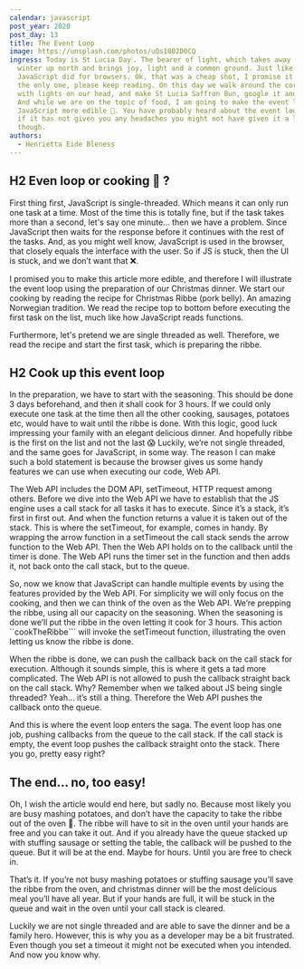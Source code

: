 ```yaml
---
calendar: javascript
post_year: 2020
post_day: 13
title: The Event Loop
image: https://unsplash.com/photos/uQs1802D0CQ
ingress: Today is St Lucia Day🕯. The bearer of light, which takes away the dark
  winter up north and brings joy, light and a common ground. Just like
  JavaScript did for browsers. Ok, that was a cheap shot, I promise it will be
  the only one, please keep reading. On this day we walk around the corridors
  with lights on our head, and make St Lucia Saffron Bun, google it and enjoy.
  And while we are on the topic of food, I am going to make the event loop in
  JavaScript more edible 🍔. You have probably heard about the event loop, but
  if it has not given you any headaches you might not have given it a lot of
  though.
authors:
  - Henrietta Eide Bleness
---
```

## H2 Even loop or cooking 🤔 ? 

First thing first, JavaScript is single-threaded. Which means it can only run one task at a time. Most of the time this is totally fine, but if the task takes more than a second, let's say one minute... then we have a problem. Since JavaScript then waits for the response before it continues with the rest of the tasks. And, as you might well know, JavaScript is used in the browser, that closely equals the interface with the user. So if JS is stuck, then the UI is stuck, and we don’t want that ❌. 


I promised you to make this article more edible, and therefore I will illustrate the event loop using the preparation of our Christmas dinner. We start our cooking by reading the recipe for Christmas Ribbe (pork belly). An amazing Norwegian tradition. We read the recipe top to bottom before executing the first task on the list, much like how JavaScript reads functions. 

Furthermore, let's pretend we are single threaded as well. Therefore, we read the recipe and start the first task, which is preparing the ribbe.


## H2 Cook up this event loop

In the preparation, we have to start with the seasoning. This should be done 3 days beforehand, and then it shall cook for 3 hours. If we could only execute one task at the time then all the other cooking, sausages, potatoes etc, would have to wait until the ribbe is done. With this logic, good luck impressing your family with an elegant delicious dinner. And hopefully ribbe is the first on the list and not the last 😱 Luckily, we’re not single threaded, and the same goes for JavaScript, in some way. The reason I can make such a bold statement is because the browser gives us some handy features we can use when executing our code, Web API. 


The Web API includes the DOM API, setTimeout, HTTP request among others. Before we dive into the Web API we have to establish that the JS engine uses a call stack for all tasks it has to execute. Since it’s a stack, it’s first in first out. And when the function returns a value it is taken out of the stack. This is where the setTimeout, for example, comes in handy. By wrapping the arrow function in a setTimeout the call stack sends the arrow function to the Web API. Then the Web API holds on to the callback until the timer is done. The Web API runs the timer set in the function and then adds it, not back onto the call stack, but to the queue.


So, now we know that JavaScript can handle multiple events by using the features provided by the Web API. For simplicity we will only focus on the cooking, and then we can think of the oven as the Web API. We’re prepping the ribbe, using all our capacity on the seasoning. When the seasoning is done we’ll put the ribbe in the oven letting it cook for 3 hours. This action ``cookTheRibbe``` will invoke the setTimeout function, illustrating the oven letting us know the ribbe is done. 


When the ribbe is done, we can push the callback back on the call stack for execution. Although it sounds simple, this is where it gets a tad more complicated. The Web API is not allowed to push the callback straight back on the call stack. Why? Remember when we talked about JS being single threaded? Yeah... it’s still a thing. Therefore the Web API pushes the callback onto the queue. 

And this is where the event loop enters the saga. The event loop has one job, pushing callbacks from the queue to the call stack. If the call stack is empty, the event loop pushes the callback straight onto the stack. There you go, pretty easy right? 

## The end... no, too easy!

Oh, I wish the article would end here, but sadly no. Because most likely you are busy mashing potatoes, and don’t have the capacity to take the ribbe out of the oven 😬. The ribbe will have to sit in the oven until your hands are free and you can take it out. And if you already have the queue stacked up with stuffing sausage or setting the table, the callback will be pushed to the queue. But it will be at the end. Maybe for hours. Until you are free to check in. 

That’s it. If you’re not busy mashing potatoes or stuffing sausage you’ll save the ribbe from the oven, and christmas dinner will be the most delicious meal you’ll have all year. But if your hands are full, it will be stuck in the queue and wait in the oven until your call stack is cleared.

Luckily we are not single threaded and are able to save the dinner and be a family hero. However, this is why you as a developer may be a bit frustrated. Even though you set a timeout it might not be executed when you intended. And now you know why.